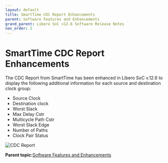 ```yaml
---
layout: default
title: SmartTime CDC Report Enhancements
parent: Software Features and Enhancements
grand_parent: Libero SoC v12.6 Software Release Notes
nav_order: 2
---
```



# SmartTime CDC Report Enhancements

The CDC Report from SmartTime has been enhanced in Libero SoC v.12.6 to display the following additional information for each source and destination clock group:

-   Source Clock
-   Destination clock
-   Worst Slack
-   Max Delay Cstr
-   Multicycle Path Cstr
-   Worst Slack Edge
-   Number of Paths
-   Clock Pair Status

![](GUID-BA0F48F2-AFE5-4EA1-BA19-3ACDFBBB4FEF-low.png "CDC Report")

**Parent topic:**[Software Features and Enhancements](GUID-0C8F8AEA-9445-4B14-83EE-0D7D82E81DB5.md)

